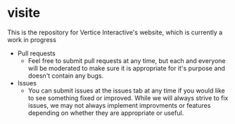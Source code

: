 # visite

This is the repository for Vertice Interactive's website, which is currently a work in progress

* Pull requests
    * Feel free to submit pull requests at any time, but each and everyone will be moderated to make sure it is appropriate for it's purpose and doesn't contain any bugs.
* Issues
    * You can submit issues at the issues tab at any time if you would like to see something fixed or improved. While we will always strive to fix issues, we may not always implement improvments or features depending on whether they are appropriate or useful.